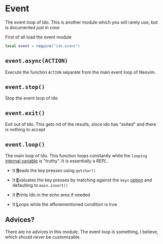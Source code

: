 # Event
The event loop of Ido. This is another module which you will rarely use, but is documented *just in case*

First of all load the event module

```lua
local event = require("ido.event")
```

## `event.async(ACTION)`
Execute the function `ACTION` separate from the main event loop of Neovim.

## `event.stop()`
Stop the event loop of Ido

## `event.exit()`
Exit out of Ido. This gets rid of the results, since ido has "exited" and there is nothing to accept

## `event.loop()`
The main loop of Ido. This function loops constantly while the `looping` [internal variable](main.md) is "truthy". It is essentially a *REPL*.

- It <ins>**R**</ins>eads the key presses using `getchar()`

- It <ins>**E**</ins>valuates the key presses by matching against the `keys` [option](config.md) and defaulting to `main.insert()`

- It <ins>**P**</ins>rints Ido in the echo area if needed

- It <ins>**L**</ins>oops while the afforementioned condition is true

## Advices?
There are no advices in this module. The event loop is something, I believe, which should *never* be customizable.
